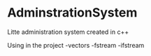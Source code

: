 # AdminstrationSystem
Litte administration system created in c++ 


Using in the project
-vectors
-fstream
-ifstream
